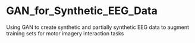 # GAN_for_Synthetic_EEG_Data
Using GAN to create synthetic and partially synthetic EEG data to augment training sets for motor imagery interaction tasks
